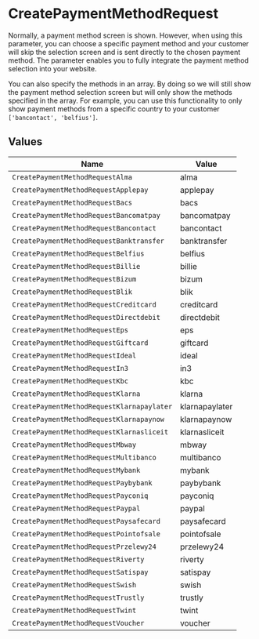 # CreatePaymentMethodRequest

Normally, a payment method screen is shown. However, when using this parameter, you can choose a specific payment
method and your customer will skip the selection screen and is sent directly to the chosen payment method. The
parameter enables you to fully integrate the payment method selection into your website.

You can also specify the methods in an array. By doing so we will still show the payment method selection screen
but will only show the methods specified in the array. For example, you can use this functionality to only show
payment methods from a specific country to your customer `['bancontact', 'belfius']`.


## Values

| Name                                       | Value                                      |
| ------------------------------------------ | ------------------------------------------ |
| `CreatePaymentMethodRequestAlma`           | alma                                       |
| `CreatePaymentMethodRequestApplepay`       | applepay                                   |
| `CreatePaymentMethodRequestBacs`           | bacs                                       |
| `CreatePaymentMethodRequestBancomatpay`    | bancomatpay                                |
| `CreatePaymentMethodRequestBancontact`     | bancontact                                 |
| `CreatePaymentMethodRequestBanktransfer`   | banktransfer                               |
| `CreatePaymentMethodRequestBelfius`        | belfius                                    |
| `CreatePaymentMethodRequestBillie`         | billie                                     |
| `CreatePaymentMethodRequestBizum`          | bizum                                      |
| `CreatePaymentMethodRequestBlik`           | blik                                       |
| `CreatePaymentMethodRequestCreditcard`     | creditcard                                 |
| `CreatePaymentMethodRequestDirectdebit`    | directdebit                                |
| `CreatePaymentMethodRequestEps`            | eps                                        |
| `CreatePaymentMethodRequestGiftcard`       | giftcard                                   |
| `CreatePaymentMethodRequestIdeal`          | ideal                                      |
| `CreatePaymentMethodRequestIn3`            | in3                                        |
| `CreatePaymentMethodRequestKbc`            | kbc                                        |
| `CreatePaymentMethodRequestKlarna`         | klarna                                     |
| `CreatePaymentMethodRequestKlarnapaylater` | klarnapaylater                             |
| `CreatePaymentMethodRequestKlarnapaynow`   | klarnapaynow                               |
| `CreatePaymentMethodRequestKlarnasliceit`  | klarnasliceit                              |
| `CreatePaymentMethodRequestMbway`          | mbway                                      |
| `CreatePaymentMethodRequestMultibanco`     | multibanco                                 |
| `CreatePaymentMethodRequestMybank`         | mybank                                     |
| `CreatePaymentMethodRequestPaybybank`      | paybybank                                  |
| `CreatePaymentMethodRequestPayconiq`       | payconiq                                   |
| `CreatePaymentMethodRequestPaypal`         | paypal                                     |
| `CreatePaymentMethodRequestPaysafecard`    | paysafecard                                |
| `CreatePaymentMethodRequestPointofsale`    | pointofsale                                |
| `CreatePaymentMethodRequestPrzelewy24`     | przelewy24                                 |
| `CreatePaymentMethodRequestRiverty`        | riverty                                    |
| `CreatePaymentMethodRequestSatispay`       | satispay                                   |
| `CreatePaymentMethodRequestSwish`          | swish                                      |
| `CreatePaymentMethodRequestTrustly`        | trustly                                    |
| `CreatePaymentMethodRequestTwint`          | twint                                      |
| `CreatePaymentMethodRequestVoucher`        | voucher                                    |